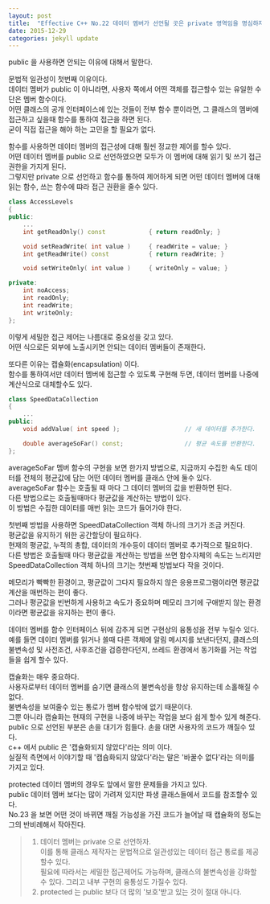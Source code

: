 ```yaml
---
layout: post
title:  "Effective C++ No.22 데이터 멤버가 선언될 곳은 private 영역임을 명심하자"
date: 2015-12-29
categories: jekyll update
---
```


public 을 사용하면 안되는 이유에 대해서 말한다.  

문법적 일관성이 첫번째 이유이다.  
데이터 멤버가 public 이 아니라면, 사용자 쪽에서 어떤 객체를 접근할수 있는 유일한 수단은 멤버 함수이다.  
어떤 클래스의 공개 인터페이스에 있는 것들이 전부 함수 뿐이라면, 그 클래스의 멤버에 접근하고 싶을때 함수를 통하여 접근을 하면 된다.  
굳이 직접 접근을 해야 하는 고민을 할 필요가 없다.  

함수를 사용하면 데이터 멤버의 접근성에 대해 훨씬 정교한 제어를 할수 있다.    
어떤 데이터 멤버를 public 으로 선언하였으면 모두가 이 멤버에 대해 읽기 및 쓰기 접근 권한을 가지게 된다.  
그렇지만 private 으로 선언하고 함수를 통하여 제어하게 되면 어떤 데이터 멤버에 대해 읽는 함수, 쓰는 함수에 땨라 접근 권환을 줄수 있다.  

```c++
class AccessLevels
{
public:
    ...
    int getReadOnly() const            { return readOnly; }

    void setReadWrite( int value )     { readWrite = value; }
    int getReadWrite() const           { return readWrite; }

    void setWriteOnly( int value )     { writeOnly = value; }

private:
    int noAccess;
    int readOnly;
    int readWrite;
    int writeOnly;
};
```

이렇게 세밀한 접근 제어는 나름대로 중요성을 갖고 있다.  
어떤 식으로든 외부에 노출시키면 안되는 데이터 멤버들이 존재한다.  

또다른 이유는 캡슐화(encapsulation) 이다.  
함수를 통하여서만 데이터 멤버에 접근할 수 있도록 구현해 두면, 데이터 멤버를 나중에 계산식으로 대체할수도 있다.  

```c++
class SpeedDataCollection
{
    ...
public:
    void addValue( int speed );                  // 새 데이터를 추가한다.  

    double averageSoFar() const;                 // 평균 속도를 반환한다.  
};
```

averageSoFar 멤버 함수의 구현을 보면 한가지 방법으로, 지금까지 수집한 속도 데이터를 전체의 평균값에 담는 어떤 데이터 멤버를 클래스 안에 둘수 있다.  
averageSoFar 함수는 호출될 때 마다 그 데이터 멤버의 값을 반환하면 된다.  
다른 방법으로는 호출될때마다 평균값을 계산하는 방법이 있다.  
이 방법은 수집한 데이터를 매번 읽는 코드가 들어가야 한다.  

첫번째 방법을 사용하면 SpeedDataCollection 객체 하나의 크기가 조금 커진다.  
평균값을 유지하기 위한 공간할당이 필요하다.  
현재의 평균값, 누적의 총합, 데이터의 개수등이 데이터 멤버로 추가적으로 필요하다.  
다른 방법은 호출될때 마다 평균값을 계산하는 방법을 쓰면 함수자체의 속도는 느리지만 SpeedDataCollection 객체 하나의 크기는 첫번째 방법보다 작을 것이다.  

메모리가 빡빡한 환경이고, 평균값이 그다지 필요하지 않은 응용프로그램이라면 평균값 계산을 매번하는 편이 좋다.  
그러나 평균값을 빈번하게 사용하고 속도가 중요하며 메모리 크기에 구애받지 않는 환경이라면 평균값을 유지하는 편이 좋다.  

데이터 멤버를 함수 인터페이스 뒤에 감추게 되면 구현상의 융통성을 전부 누릴수 있다.  
예를 들면 데이터 멤버를 읽거나 쓸때 다른 객체에 알림 메시지를 보낸다던지, 클래스의 불변속성 및 사전조건, 사후조건을 검증한다던지, 쓰레드 환경에서 동기화를 거는 작업들을 쉽게 할수 있다.  

캡슐화는 매우 중요하다.  
사용자로부터 데이터 멤버를 숨기면 클래스의 불변속성을 항상 유지하는데 소홀해질 수 없다.  
불변속성을 보여줄수 있는 통로가 멤버 함수밖에 없기 때문이다.  
그뿐 아니라 캡슐화는 현재의 구현을 나중에 바꾸는 작업을 보다 쉽게 할수 있게 해준다.  
public 으로 선언된 부분은 손을 대기가 힘들다.  손을 대면 사용자의 코드가 깨질수 있다.  
c++ 에서 public 은 '캡슐화되지 않았다'라는 의미 이다.  
실질적 측면에서 이야기할 때 '캡슙화되지 않았다'라는 말은 '바꿀수 없다'라는 의미를 가지고 있다.  

protected 데이터 멤버의 경우도 앞에서 말한 문제들을 가지고 있다.  
public 데이터 멤버 보다는 많이 가려져 있지만 파생 클래스들에서 코드를 참조할수 있다.  
No.23 을 보면 어떤 것이 바뀌면 깨질 가능성을 가진 코드가 늘어날 때 캡슐화의 정도는 그의 반비례해서 작아진다.  




> 1. 데이터 멤버는 private 으로 선언하자.  
>    이를 통해 클래스 제작자는 문법적으로 일관성있는 데이터 접근 통로를 제공할수 있다.  
>    필요에 따라서는 세밀한 접근제어도 가능하며, 클래스의 불변속성을 강화할 수 있다.
>    그리고 내부 구현의 융통성도 가질수 있다.  
> 2. protected 는 public 보다 더 많의 '보호'받고 있는 것이 절대 아니다.  
